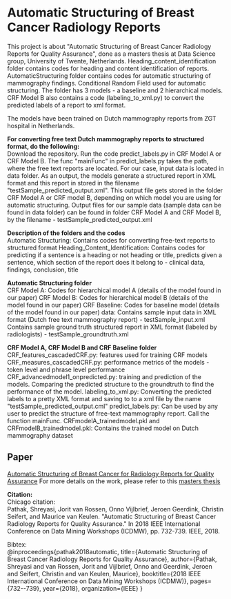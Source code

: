 # Automatic Structuring of Breast Cancer Radiology Reports
This project is about "Automatic Structuring of Breast Cancer Radiology Reports for Quality Assurance", done as a masters thesis at Data Science group, University of Twente, Netherlands.
Heading_content_identification folder contains codes for heading and content identification of reports.
AutomaticStructuring folder contains codes for automatic structuring of mammography findings. Conditional Random Field used for automatic structuring. The folder has 3 models - a baseline and 2 hierarchical models.
CRF Model B also contains a code (labeling_to_xml.py) to convert the predicted labels of a report to xml format.

The models have been trained on Dutch mammography reports from ZGT hospital in Netherlands.

**For converting free text Dutch mammography reports to structured format, do the following:**  
Download the repository. Run the code predict_labels.py in CRF Model A or CRF Model B. The func "mainFunc" in predict_labels.py takes the path, where the free text reports are located. For our case, input data is located in data folder. As an output, the models generate a structured report in XML format and this report in stored in the filename "testSample_predicted_output.xml". This output file gets stored in the folder CRF Model A or CRF model B, depending on which model you are using for automatic structuring. 
Output files for our sample data (sample data can be found in data folder) can be found in folder CRF Model A and CRF Model B, by the filename - testSample_predicted_output.xml

**Description of the folders and the codes**  
Automatic Structuring: Contains codes for converting free-text reports to structured format
Heading_Content_Identification: Contains codes for predicting if a sentence is a heading or not heading or title, predicts given a sentence, which section of the report does it belong to - clinical data, findings, conclusion, title

**Automatic Structuring folder**  
CRF Model A: Codes for hierarchical model A (details of the model found in our paper)
CRF Model B: Codes for hierarchical model B (details of the model found in our paper)
CRF Baseline: Codes for baseline model (details of the model found in our paper)
data: Contains sample input data in XML format (Dutch free text mammography report) - testSample_input.xml
      Contains sample ground truth structured report in XML format (labeled by radiologists) - testSample_groundtruth.xml

**CRF Model A, CRF Model B and CRF Baseline folder**  
CRF_features_cascadedCRF.py: features used for training CRF models
CRF_measures_cascadedCRF.py: performance metrics of the models - token level and phrase level performance
CRF_advancedmodel1_onpredicted.py: training and prediction of the models. Comparing the predicted structure to the groundtruth to find the performance of the model.
labeling_to_xml.py: Converting the predicted labels to a pretty XML format and saving to to a xml file by the name "testSample_predicted_output.cml"
predict_labels.py: Can be used by any user to predict the structure of free-text mammography report. Call the function mainFunc.
CRFmodelA_trainedmodel.pkl and CRFmodelB_trainedmodel.pkl: Contains the trained model on Dutch mammography dataset

## Paper
[Automatic Structuring of Breast Cancer for Radiology Reports for Quality Assurance](https://ieeexplore.ieee.org/abstract/document/8637387)
For more details on the work, please refer to this [masters thesis](https://essay.utwente.nl/76327/)

**Citation:**  
Chicago citation:  
Pathak, Shreyasi, Jorit van Rossen, Onno Vijlbrief, Jeroen Geerdink, Christin Seifert, and Maurice van Keulen. "Automatic Structuring of Breast Cancer Radiology Reports for Quality Assurance." In 2018 IEEE International Conference on Data Mining Workshops (ICDMW), pp. 732-739. IEEE, 2018.

Bibtex:  
@inproceedings{pathak2018automatic,
  title={Automatic Structuring of Breast Cancer Radiology Reports for Quality Assurance},
  author={Pathak, Shreyasi and van Rossen, Jorit and Vijlbrief, Onno and Geerdink, Jeroen and Seifert, Christin and van Keulen, Maurice},
  booktitle={2018 IEEE International Conference on Data Mining Workshops (ICDMW)},
  pages={732--739},
  year={2018},
  organization={IEEE}
}
